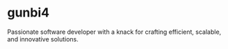 # gunbi4
Passionate software developer with a knack for crafting efficient, scalable, and innovative solutions.
